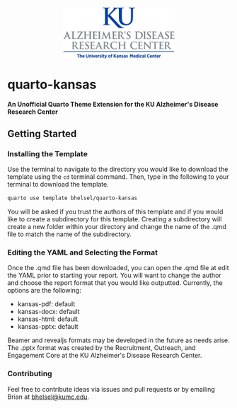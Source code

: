 <div style = "text-align: center; margin-top: 20px;">
  <img src = "_extensions/kansas/logos/KUADRCLogo.jpg" style = "width: 50%; height = auto;">
</div>

# quarto-kansas

**An Unofficial Quarto Theme Extension for the KU Alzheimer's Disease Research Center**

## Getting Started

### Installing the Template

Use the terminal to navigate to the directory you would like to download the template using the `cd` terminal command. Then, type in the following to your terminal to download the template.

```bash
quarto use template bhelsel/quarto-kansas
```
You will be asked if you trust the authors of this template and if you would like to create a subdirectory for this template. Creating a subdirectory will create a new folder within your directory and change the name of the .qmd file to match the name of the subdirectory.

### Editing the YAML and Selecting the Format

Once the .qmd file has been downloaded, you can open the .qmd file at edit the YAML prior to starting your report. You will want to change the author and choose the report format that you would like outputted. Currently, the options are the following:

- kansas-pdf: default
- kansas-docx: default
- kansas-html: default
- kansas-pptx: default

Beamer and revealjs formats may be developed in the future as needs arise. The .pptx format was created by the Recruitment, Outreach, and Engagement Core at the KU Alzheimer's Disease Research Center. 

### Contributing

Feel free to contribute ideas via issues and pull requests or by emailing Brian at <a href="mailto: bhelsel@kumc.edu">bhelsel@kumc.edu</a>.

